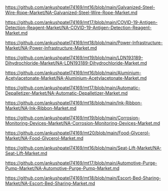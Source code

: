 <p><a href="https://github.com/ankushpatel74169/mt16/blob/main/Galvanized-Steel-Wire-Rope-Market/NA-Galvanized-Steel-Wire-Rope-Market.md">https://github.com/ankushpatel74169/mt16/blob/main/Galvanized-Steel-Wire-Rope-Market/NA-Galvanized-Steel-Wire-Rope-Market.md</a></p><p><a href="https://github.com/ankushpatel74169/mt17/blob/main/COVID-19-Antigen-Detection-Reagent-Market/NA-COVID-19-Antigen-Detection-Reagent-Market.md">https://github.com/ankushpatel74169/mt17/blob/main/COVID-19-Antigen-Detection-Reagent-Market/NA-COVID-19-Antigen-Detection-Reagent-Market.md</a></p><p><a href="https://github.com/ankushpatel74169/mt18/blob/main/Power-Infrastructure-Market/NA-Power-Infrastructure-Market.md">https://github.com/ankushpatel74169/mt18/blob/main/Power-Infrastructure-Market/NA-Power-Infrastructure-Market.md</a></p><p><a href="https://github.com/ankushpatel74169/mt19/blob/main/LDN193189-Dihydrochloride-Market/NA-LDN193189-Dihydrochloride-Market.md">https://github.com/ankushpatel74169/mt19/blob/main/LDN193189-Dihydrochloride-Market/NA-LDN193189-Dihydrochloride-Market.md</a></p><p><a href="https://github.com/ankushpatel74169/mt16/blob/main/Aluminium-Acetylacetonate-Market/NA-Aluminium-Acetylacetonate-Market.md">https://github.com/ankushpatel74169/mt16/blob/main/Aluminium-Acetylacetonate-Market/NA-Aluminium-Acetylacetonate-Market.md</a></p><p><a href="https://github.com/ankushpatel74169/mt17/blob/main/Automatic-Depalletizer-Market/NA-Automatic-Depalletizer-Market.md">https://github.com/ankushpatel74169/mt17/blob/main/Automatic-Depalletizer-Market/NA-Automatic-Depalletizer-Market.md</a></p><p><a href="https://github.com/ankushpatel74169/mt18/blob/main/Ink-Ribbon-Market/NA-Ink-Ribbon-Market.md">https://github.com/ankushpatel74169/mt18/blob/main/Ink-Ribbon-Market/NA-Ink-Ribbon-Market.md</a></p><p><a href="https://github.com/ankushpatel74169/mt19/blob/main/Corrosion-Monitoring-Devices-Market/NA-Corrosion-Monitoring-Devices-Market.md">https://github.com/ankushpatel74169/mt19/blob/main/Corrosion-Monitoring-Devices-Market/NA-Corrosion-Monitoring-Devices-Market.md</a></p><p><a href="https://github.com/ankushpatel74169/mt20/blob/main/Food-Glycerol-Market/NA-Food-Glycerol-Market.md">https://github.com/ankushpatel74169/mt20/blob/main/Food-Glycerol-Market/NA-Food-Glycerol-Market.md</a></p><p><a href="https://github.com/ankushpatel74169/mt16/blob/main/Seat-Lift-Market/NA-Seat-Lift-Market.md">https://github.com/ankushpatel74169/mt16/blob/main/Seat-Lift-Market/NA-Seat-Lift-Market.md</a></p><p><a href="https://github.com/ankushpatel74169/mt17/blob/main/Automotive-Purge-Pump-Market/NA-Automotive-Purge-Pump-Market.md">https://github.com/ankushpatel74169/mt17/blob/main/Automotive-Purge-Pump-Market/NA-Automotive-Purge-Pump-Market.md</a></p><p><a href="https://github.com/ankushpatel74169/mt18/blob/main/Escort-Bed-Sharing-Market/NA-Escort-Bed-Sharing-Market.md">https://github.com/ankushpatel74169/mt18/blob/main/Escort-Bed-Sharing-Market/NA-Escort-Bed-Sharing-Market.md</a></p>
